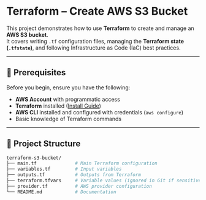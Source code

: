 
# Terraform – Create AWS S3 Bucket

This project demonstrates how to use **Terraform** to create and manage an **AWS S3 bucket**.  
It covers writing `.tf` configuration files, managing the **Terraform state (`.tfstate`)**, and following Infrastructure as Code (IaC) best practices.

---

## 📌 Prerequisites

Before you begin, ensure you have the following:

- **AWS Account** with programmatic access
- **Terraform** installed ([Install Guide](https://developer.hashicorp.com/terraform/tutorials/aws-get-started/install-cli))
- **AWS CLI** installed and configured with credentials (`aws configure`)
- Basic knowledge of Terraform commands

---

## 📂 Project Structure

```bash
terraform-s3-bucket/
├── main.tf              # Main Terraform configuration
├── variables.tf         # Input variables
├── outputs.tf           # Outputs from Terraform
├── terraform.tfvars     # Variable values (ignored in Git if sensitive)
├── provider.tf          # AWS provider configuration
└── README.md            # Documentation
